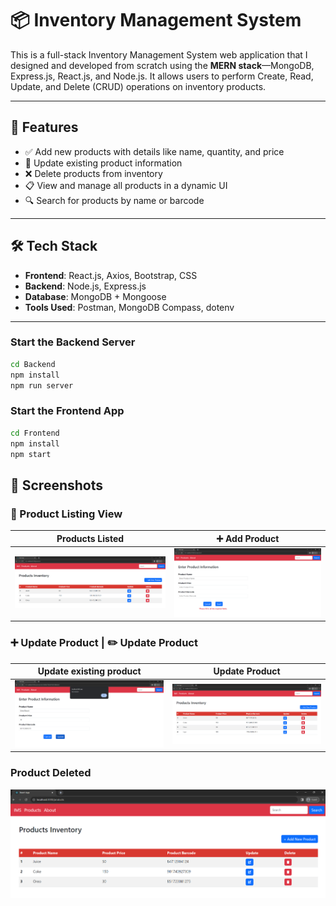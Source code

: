 #  📦 Inventory Management System 

This is a full-stack Inventory Management System web application that I designed and developed from scratch using the **MERN stack**—MongoDB, Express.js, React.js, and Node.js. It allows users to perform Create, Read, Update, and Delete (CRUD) operations on inventory products.

---

## 🚀 Features

* ✅ Add new products with details like name, quantity, and price
* 🔁 Update existing product information
* ❌ Delete products from inventory
* 📋 View and manage all products in a dynamic UI
* 🔍 Search for products by name or barcode


---

## 🛠️ Tech Stack

- **Frontend**: React.js, Axios, Bootstrap, CSS
- **Backend**: Node.js, Express.js
- **Database**: MongoDB + Mongoose
- **Tools Used**: Postman, MongoDB Compass, dotenv

---

### Start the Backend Server

```bash
cd Backend
npm install
npm run server
```

### Start the Frontend App

```bash
cd Frontend
npm install
npm start
```
## 📸 Screenshots

### 🧾 Product Listing View

| Products Listed |  ➕ Add Product
|-----------------|------------------|
| ![Product List](./assets/img1.png) | ![Add Product](./assets/img3.png) |

### ➕ Update Product | ✏️ Update Product

| Update existing product | Update Product |
|------------------|-----------------|
| ![Update](./assets/img5.png) | ![Update Product](./assets/img4.png) |

###  Product Deleted

![Delete Product](./assets/img1.png)

